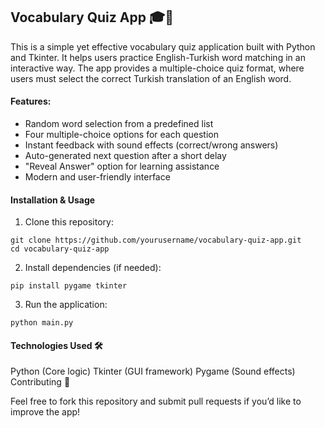 ## Vocabulary Quiz App 🎓📝

This is a simple yet effective vocabulary quiz application built with Python and Tkinter. It helps users practice English-Turkish word matching in an interactive way. The app provides a multiple-choice quiz format, where users must select the correct Turkish translation of an English word.

#### Features:

* Random word selection from a predefined list
* Four multiple-choice options for each question
* Instant feedback with sound effects (correct/wrong answers)
* Auto-generated next question after a short delay
* "Reveal Answer" option for learning assistance
* Modern and user-friendly interface

#### Installation & Usage 

1. Clone this repository:
```
git clone https://github.com/yourusername/vocabulary-quiz-app.git
cd vocabulary-quiz-app
```
2. Install dependencies (if needed):
```
pip install pygame tkinter
```
3. Run the application:
```
python main.py
```
#### Technologies Used 🛠

Python (Core logic)
Tkinter (GUI framework)
Pygame (Sound effects)
Contributing 🤝

Feel free to fork this repository and submit pull requests if you’d like to improve the app!

